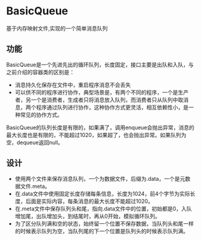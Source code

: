 # BasicQueue

基于内存映射文件,实现的一个简单消息队列

## 功能

BasicQueue是一个先进先出的循环队列，长度固定，接口主要是出队和入队，与之前介绍的容器类的区别是：
- 消息持久化保存在文件中，重启程序消息不会丢失
- 可以供不同的程序进行协作，典型场景是，有两个不同的程序，一个是生产者，另一个是消费者，生成者只将消息放入队列，而消费者只从队列中取消息，两个程序通过队列进行协作，这种协作方式更灵活，相互依赖性小，是一种常见的协作方式。

BasicQueue的队列长度是有限的，如果满了，调用enqueue会抛出异常，消息的最大长度也是有限的，不能超过1020，如果超了，也会抛出异常。如果队列为空，dequeue返回null。

## 设计

- 使用两个文件来保存消息队列，一个为数据文件，后缀为.data，一个是元数据文件.meta。
- 在.data文件中使用固定长度存储每条信息，长度为1024，前4个字节为实际长度，后面是实际内容，每条消息的最大长度不能超过1020。
- 在.meta文件中保存队列头和尾，指向.data文件中的位置，初始都是0，入队增加尾，出队增加头，到结尾时，再从0开始，模拟循环队列。
- 为了区分队列满和空的状态，始终留一个位置不保存数据，当队列头和尾一样的时候表示队列为空，当队列尾的下一个位置是队列头的时候表示队列满。

